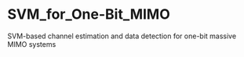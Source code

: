 # SVM_for_One-Bit_MIMO
SVM-based channel estimation and data detection for one-bit massive MIMO systems
